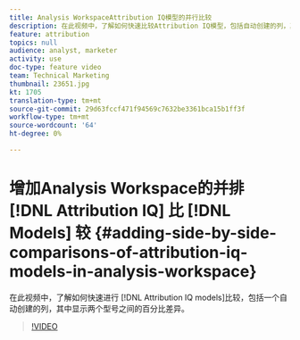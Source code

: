 ```yaml
---
title: Analysis WorkspaceAttribution IQ模型的并行比较
description: 在此视频中，了解如何快速比较Attribution IQ模型，包括自动创建的列，其中显示两个模型数字之间的百分比差异。
feature: attribution
topics: null
audience: analyst, marketer
activity: use
doc-type: feature video
team: Technical Marketing
thumbnail: 23651.jpg
kt: 1705
translation-type: tm+mt
source-git-commit: 29d63fccf471f94569c7632be3361bca15b1ff3f
workflow-type: tm+mt
source-wordcount: '64'
ht-degree: 0%

---
```



# 增加Analysis Workspace的并排 [!DNL Attribution IQ] 比 [!DNL Models] 较 {#adding-side-by-side-comparisons-of-attribution-iq-models-in-analysis-workspace}

在此视频中，了解如何快速进行 [!DNL Attribution IQ models]比较，包括一个自动创建的列，其中显示两个型号之间的百分比差异。

>[!VIDEO](https://video.tv.adobe.com/v/23651/?quality=12)
